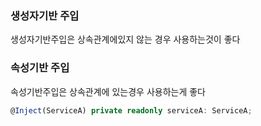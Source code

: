### 생성자기반 주입
생성자기반주입은 상속관계에있지 않는 경우 사용하는것이 좋다


### 속성기반 주입
속성기반주입은 상속관계에 있는경우 사용하는게 좋다
```ts
@Inject(ServiceA) private readonly serviceA: ServiceA;
```
